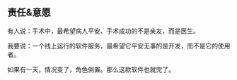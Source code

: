 <!--
author: Justin
head: 持之以恒
date: 2021-06-06
title: 
tags: 日记
images: http://pingodata.qiniudn.com/cube2.jpg
category: 日记
status: publish
summary: 付出才有回报，放弃绝无成功的可能
-->

## 责任&意愿

有人说：手术中，最希望病人平安、手术成功的不是亲友，而是医生。

我要说：一个线上运行的软件服务，最希望它平安无事的是开发，而不是它的使用者。

如果有一天，情况变了，角色倒置。那么这款软件也就完了。